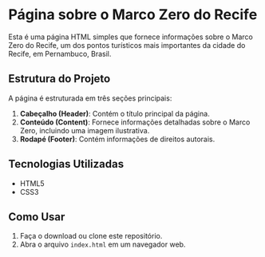 # Página sobre o Marco Zero do Recife

Esta é uma página HTML simples que fornece informações sobre o Marco Zero do Recife, um dos pontos turísticos mais importantes da cidade do Recife, em Pernambuco, Brasil.

## Estrutura do Projeto

A página é estruturada em três seções principais:

1. **Cabeçalho (Header)**: Contém o título principal da página.
2. **Conteúdo (Content)**: Fornece informações detalhadas sobre o Marco Zero, incluindo uma imagem ilustrativa.
3. **Rodapé (Footer)**: Contém informações de direitos autorais.

## Tecnologias Utilizadas

- HTML5
- CSS3

## Como Usar

1. Faça o download ou clone este repositório.
2. Abra o arquivo `index.html` em um navegador web.
